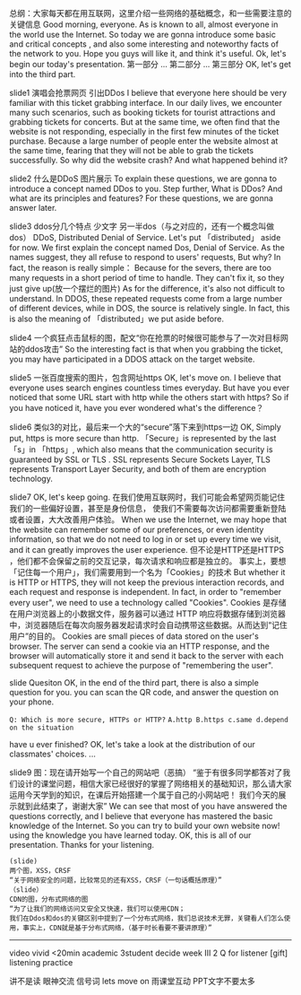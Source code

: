总纲：大家每天都在用互联网，这里介绍一些网络的基础概念，和一些需要注意的关键信息
Good morning, everyone.
As is known to all, almost everyone in the world use the Internet. 
So today we are gonna introduce some basic and critical concepts , and also some interesting and noteworthy facts of the network to you.
Hope you guys will like it, and think it's useful.
Ok, let's begin our today's presentation.
第一部分
...
第二部分
...
第三部分
OK, let's get into the third part.

slide1 演唱会抢票网页 引出DDos
I believe that everyone here should be very familiar with this ticket grabbing interface.
In our daily lives, we encounter many such scenarios, such as booking tickets for tourist attractions and grabbing tickets for concerts.
But at the same time, we often find that the website is not responding, especially in the first few minutes of the ticket purchase.
Because a large number of people enter the website almost at the same time, fearing that they will not be able to grab the tickets successfully.
So why did the website crash? And what happened behind it?

slide2 什么是DDoS 图片展示
To explain these questions, we are gonna to introduce a concept named DDos to you.
Step further, What is DDos?  And what are its principles and features?
For these questions, we are gonna answer later.

slide3 ddos分几个特点 少文字 另一半dos（与之对应的，还有一个概念叫做dos）
DDoS, Distributed Denial of Service.
Let's put 「distributed」 aside for now.
We first explain the concept named Dos, Denial of Service.
As the names suggest, they all refuse to respond to users' requests, But why?
In fact, the reason is really simple：
Because for the severs, there are too many requests in a short period of time to handle.
They can't fix it, so they just give up(放一个摆烂的图片)
As for the difference, it's also not difficult to understand.
In DDOS, these repeated requests come from a large number of different devices, while in DOS, the source is relatively single.
In fact, this is also the meaning of 「distributed」we put aside before.

slide4 一个疯狂点击鼠标的图，配文“你在抢票的时候很可能参与了一次对目标网站的ddos攻击”
So the interesting fact is that when you grabbing the ticket, you may have participated in a DDOS attack on the target website.

slide5  一张百度搜索的图片，包含网址https
OK, let's move on.
I believe that everyone uses search engines countless times everyday.
But have you ever noticed that some URL start with http while the others start with https? So if you have noticed it, have you ever wondered what's the difference？

slide6 类似3的对比，最后来一个大的“secure”落下来到https一边
OK, Simply put, https is more secure than http.
「Secure」is represented by the last「s」in 「https」, which also means that the communication security is guaranteed by SSL or TLS .
SSL represents Secure Sockets Layer, TLS represents Transport Layer Security,
and both of them are encryption technology.

slide7
OK, let's keep going.
在我们使用互联网时，我们可能会希望网页能记住我们的一些偏好设置，甚至是身份信息，
使我们不需要每次访问都需要重新登陆或者设置，大大改善用户体验。
When we use the Internet, we may hope that the website can remember some of our preferences, or even identity information, so that we do not need to log in or set up every time we visit, and it can greatly improves the user experience.
但不论是HTTP还是HTTPS ，他们都不会保留之前的交互记录，每次请求和响应都是独立的。
事实上，要想「记住每一个用户」，我们需要用到一个名为「Cookies」的技术
But whether it is HTTP or HTTPS, they will not keep the previous interaction records, and each request and response is independent.
In fact, in order to "remember every user", we need to use a technology called "Cookies".
Cookies 是存储在用户浏览器上的小数据文件，服务器可以通过 HTTP 响应将数据存储到浏览器中，浏览器随后在每次向服务器发起请求时会自动携带这些数据。从而达到“记住用户”的目的。
Cookies are small pieces of data stored on the user's browser. The server can send a cookie via an HTTP response, and the browser will automatically store it and send it back to the server with each subsequent request to achieve the purpose of "remembering the user".

slide Quesiton
OK, in the end of the third part, there is also a simple question for you.
you can scan the QR code, and answer the question on your phone.

`Q: Which is more secure, HTTPs or HTTP?`
`A.http B.https c.same d.depend on the situation`

have u ever finished?
OK, let's take a look at the distribution of our classmates' choices.
...

slide9 
图：现在请开始写一个自己的网站吧（恶搞）
“鉴于有很多同学都答对了我们设计的课堂问题，相信大家已经很好的掌握了网络相关的基础知识，那么请大家运用今天学到的知识，在课后开始搭建一个属于自己的小网站吧！
我们今天的展示就到此结束了，谢谢大家”
We can see that most of you have answered the questions correctly, 
and I believe that everyone has mastered the basic knowledge of the Internet. 
So you can try to build your own website now! using the knowledge you have learned today.
OK, this is all of our presentation. Thanks for your listening.

```
(slide) 
两个图，XSS，CRSF
“关于网络安全的问题，比较常见的还有XSS，CRSF（一句话概括原理）”
（slide）
CDN的图，分布式网络的图
“为了让我们的网络访问又安全又快速，我们可以使用CDN；
我们在Ddos和dos的关键区别中提到了一个分布式网络，我们总说技术无罪，关键看人们怎么使用，事实上，CDN就是基于分布式网络，（基于时长看要不要讲原理）”
```

---
video vivid <20min academic 3student 
decide week III
2 Q for listener [gift]
listening practice

讲不是读 眼神交流 
信号词 lets move on
雨课堂互动
PPT文字不要太多


  
  

